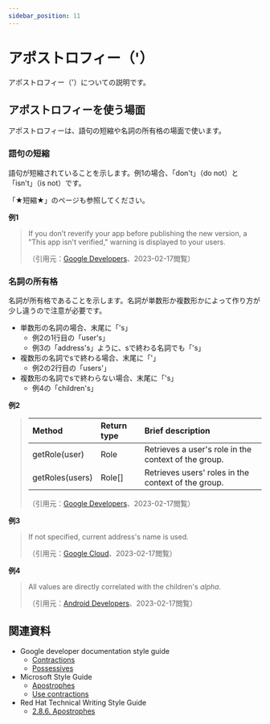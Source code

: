 ```yaml
---
sidebar_position: 11
---
```


# アポストロフィー（'）

アポストロフィー（'）についての説明です。

## アポストロフィーを使う場面

アポストロフィーは、語句の短縮や名詞の所有格の場面で使います。

### 語句の短縮

語句が短縮されていることを示します。例1の場合、「don't」（do not）と「isn't」（is not）です。

「★短縮★」のページも参照してください。

**例1**

> If you don’t reverify your app before publishing the new version, a "This app isn't verified," warning is displayed to your users.
> 
> （引用元：[Google Developers](https://developers.google.com/apps-script/add-ons/how-tos/update-published-add-on)、2023-02-17閲覧）

### 名詞の所有格

名詞が所有格であることを示します。名詞が単数形か複数形かによって作り方が少し違うので注意が必要です。

- 単数形の名詞の場合、末尾に「's」
    - 例2の1行目の「user's」
    - 例3の「address's」ように、sで終わる名詞でも「's」
- 複数形の名詞でsで終わる場合、末尾に「'」
    - 例2の2行目の「users'」
- 複数形の名詞でsで終わらない場合、末尾に「's」
    - 例4の「children's」

**例2**

> |Method|Return type|Brief description|
> |:-|:-|:-|
> |getRole(user)|Role|Retrieves a user's role in the context of the group.|
> |getRoles(users)|Role[]|Retrieves users' roles in the context of the group.|
> （引用元：[Google Developers](https://developers.google.com/apps-script/reference/groups/group)、2023-02-17閲覧）

**例3**

> If not specified, current address's name is used.
>
> （引用元：[Google Cloud](https://cloud.google.com/sdk/gcloud/reference/alpha/compute/addresses/move)、2023-02-17閲覧）

**例4**

> All values are directly correlated with the children's _alpha_.
>
> （引用元：[Android Developers](https://developer.android.com/reference/com/google/android/material/animation/ChildrenAlphaProperty)、2023-02-17閲覧）

## 関連資料

- Google developer documentation style guide
    - [Contractions](https://developers.google.com/style/contractions)
    - [Possessives](https://developers.google.com/style/possessives)
- Microsoft Style Guide
    - [Apostrophes](https://learn.microsoft.com/en-us/style-guide/punctuation-symbol/apostrophes)
    - [Use contractions](https://learn.microsoft.com/en-us/style-guide/word-choice/use-contractions)
- Red Hat Technical Writing Style Guide
    - [⁠2.8.6. Apostrophes](https://stylepedia.net/style/6.0/#apostrophes)

